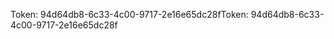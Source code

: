 <span data-ttu-id="7653f-101">Token: 94d64db8-6c33-4c00-9717-2e16e65dc28f</span><span class="sxs-lookup"><span data-stu-id="7653f-101">Token: 94d64db8-6c33-4c00-9717-2e16e65dc28f</span></span>